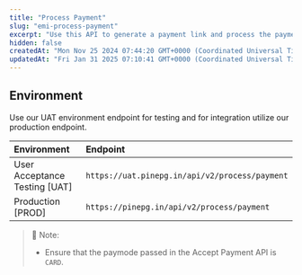 ```yaml
---
title: "Process Payment"
slug: "emi-process-payment"
excerpt: "Use this API to generate a payment link and process the payment."
hidden: false
createdAt: "Mon Nov 25 2024 07:44:20 GMT+0000 (Coordinated Universal Time)"
updatedAt: "Fri Jan 31 2025 07:10:41 GMT+0000 (Coordinated Universal Time)"
---
```

## Environment

Use our UAT environment endpoint for testing and for integration utilize our production endpoint.

| Environment                   | Endpoint                                       |
| :---------------------------- | :--------------------------------------------- |
| User Acceptance Testing [UAT] | `https://uat.pinepg.in/api/v2/process/payment` |
| Production [PROD]             | `https://pinepg.in/api/v2/process/payment`     |

> 📘 Note:
> 
> - Ensure that the paymode passed in the Accept Payment API is `CARD`.
